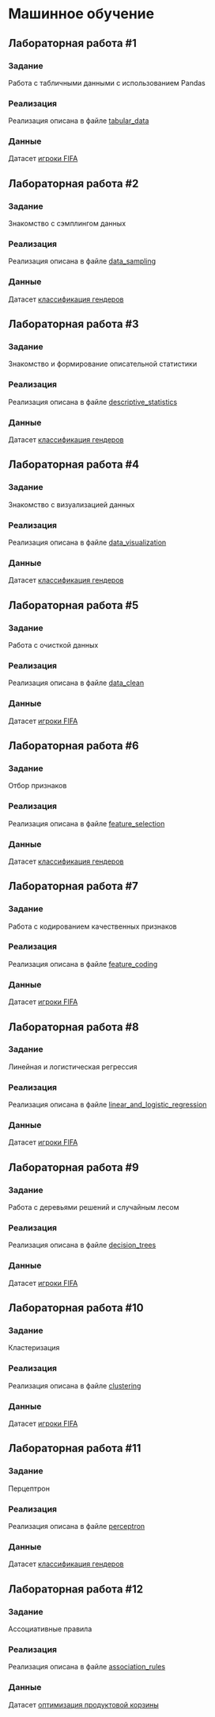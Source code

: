 # Машинное обучение

## Лабораторная работа #1
### Задание
Работа с табличными данными с использованием Pandas
### Реализация
Реализация описана в файле [tabular_data](tabular_data.ipynb)
### Данные
Датасет [игроки FIFA](datasets/fifa_players.csv)

## Лабораторная работа #2
### Задание
Знакомство с сэмплингом данных
### Реализация
Реализация описана в файле [data_sampling](data_sampling.ipynb)
### Данные
Датасет [классификация гендеров](datasets/gender_classification.csv)

## Лабораторная работа #3
### Задание
Знакомство и формирование описательной статистики
### Реализация
Реализация описана в файле [descriptive_statistics](descriptive_statistics.ipynb)
### Данные
Датасет [классификация гендеров](datasets/gender_classification.csv)

## Лабораторная работа #4
### Задание
Знакомство с визуализацией данных
### Реализация
Реализация описана в файле [data_visualization](data_visualization.ipynb)
### Данные
Датасет [классификация гендеров](datasets/gender_classification.csv)

## Лабораторная работа #5
### Задание
Работа с очисткой данных
### Реализация
Реализация описана в файле [data_clean](data_clean.ipynb)
### Данные
Датасет [игроки FIFA](datasets/fifa_players.csv)

## Лабораторная работа #6
### Задание
Отбор признаков
### Реализация
Реализация описана в файле [feature_selection](feature_selection.ipynb)
### Данные
Датасет [классификация гендеров](datasets/gender_classification.csv)

## Лабораторная работа #7
### Задание
Работа с кодированием качественных признаков
### Реализация
Реализация описана в файле [feature_coding](feature_coding.ipynb)
### Данные
Датасет [игроки FIFA](datasets/gender_classification.csv)

## Лабораторная работа #8
### Задание
Линейная и логистическая регрессия
### Реализация
Реализация описана в файле [linear_and_logistic_regression](linear_and_logistic_regression.ipynb)
### Данные
Датасет [игроки FIFA](datasets/fifa_players.csv)

## Лабораторная работа #9
### Задание
Работа с деревьями решений и случайным лесом
### Реализация
Реализация описана в файле [decision_trees](decision_trees.ipynb)
### Данные
Датасет [игроки FIFA](datasets/fifa_players.csv)

## Лабораторная работа #10
### Задание
Кластеризация
### Реализация
Реализация описана в файле [сlustering](сlustering.ipynb)
### Данные
Датасет [игроки FIFA](datasets/fifa_players.csv)

## Лабораторная работа #11
### Задание
Перцептрон
### Реализация
Реализация описана в файле [perceptron](сlustering.ipynb)
### Данные
Датасет [классификация гендеров](datasets/gender_classification.csv)

## Лабораторная работа #12
### Задание
Ассоциативные правила 
### Реализация
Реализация описана в файле [association_rules](association_rules.ipynb)
### Данные
Датасет [оптимизация продуктовой корзины](datasets/Market_Basket_Optimisation.csv)
